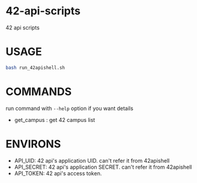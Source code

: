 # 42-api-scripts
42 api scripts


# USAGE
```sh
bash run_42apishell.sh
```

# COMMANDS
run command with `--help` option if you want details

* get_campus : get 42 campus list

# ENVIRONS

* API_UID: 42 api's application UID. can't refer it from 42apishell 
* API_SECRET: 42 api's application SECRET. can't refer it from 42apishell
* API_TOKEN: 42 api's access token.
